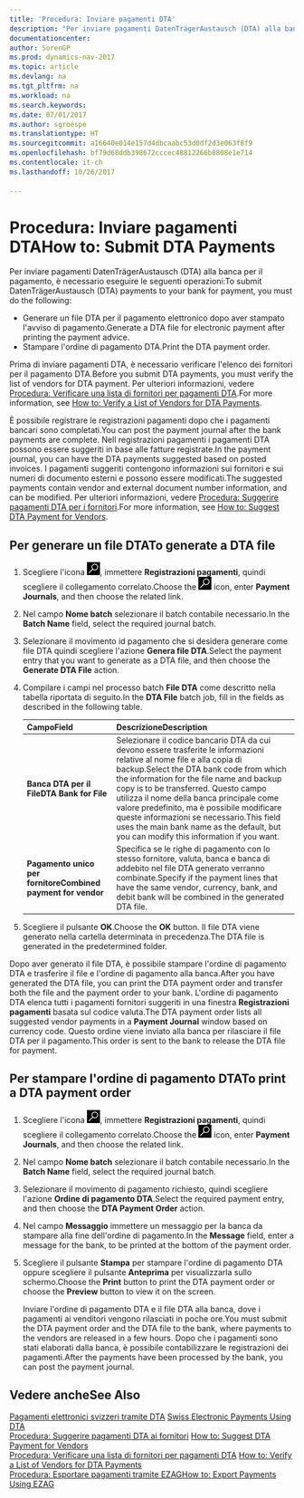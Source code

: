 ```yaml
---
title: 'Procedura: Inviare pagamenti DTA'
description: "Per inviare pagamenti DatenTrägerAustausch (DTA) alla banca per il pagamento, è necessario eseguire determinate attività."
documentationcenter: 
author: SorenGP
ms.prod: dynamics-nav-2017
ms.topic: article
ms.devlang: na
ms.tgt_pltfrm: na
ms.workload: na
ms.search.keywords: 
ms.date: 07/01/2017
ms.author: sgroespe
ms.translationtype: HT
ms.sourcegitcommit: a16640e014e157d4dbcaabc53d0df2d3e063f8f9
ms.openlocfilehash: bf79d68ddb398672cccec48812266b8808e1e714
ms.contentlocale: it-ch
ms.lasthandoff: 10/26/2017

---
```

# <a name="how-to-submit-dta-payments"></a><span data-ttu-id="b65f3-103">Procedura: Inviare pagamenti DTA</span><span class="sxs-lookup"><span data-stu-id="b65f3-103">How to: Submit DTA Payments</span></span>
<span data-ttu-id="b65f3-104">Per inviare pagamenti DatenTrägerAustausch (DTA) alla banca per il pagamento, è necessario eseguire le seguenti operazioni:</span><span class="sxs-lookup"><span data-stu-id="b65f3-104">To submit DatenTrägerAustausch (DTA) payments to your bank for payment, you must do the following:</span></span>  

- <span data-ttu-id="b65f3-105">Generare un file DTA per il pagamento elettronico dopo aver stampato l'avviso di pagamento.</span><span class="sxs-lookup"><span data-stu-id="b65f3-105">Generate a DTA file for electronic payment after printing the payment advice.</span></span>  
- <span data-ttu-id="b65f3-106">Stampare l'ordine di pagamento DTA.</span><span class="sxs-lookup"><span data-stu-id="b65f3-106">Print the DTA payment order.</span></span>  

<span data-ttu-id="b65f3-107">Prima di inviare pagamenti DTA, è necessario verificare l'elenco dei fornitori per il pagamento DTA.</span><span class="sxs-lookup"><span data-stu-id="b65f3-107">Before you submit DTA payments, you must verify the list of vendors for DTA payment.</span></span> <span data-ttu-id="b65f3-108">Per ulteriori informazioni, vedere [Procedura: Verificare una lista di fornitori per pagamenti DTA](how-to-verify-a-list-of-vendors-for-dta-payments.md).</span><span class="sxs-lookup"><span data-stu-id="b65f3-108">For more information, see [How to: Verify a List of Vendors for DTA Payments](how-to-verify-a-list-of-vendors-for-dta-payments.md).</span></span>  

<span data-ttu-id="b65f3-109">È possibile registrare le registrazioni pagamenti dopo che i pagamenti bancari sono completati.</span><span class="sxs-lookup"><span data-stu-id="b65f3-109">You can post the payment journal after the bank payments are complete.</span></span> <span data-ttu-id="b65f3-110">Nell registrazioni pagamenti i pagamenti DTA possono essere suggeriti in base alle fatture registrate.</span><span class="sxs-lookup"><span data-stu-id="b65f3-110">In the payment journal, you can have the DTA payments suggested based on posted invoices.</span></span> <span data-ttu-id="b65f3-111">I pagamenti suggeriti contengono informazioni sui fornitori e sui numeri di documento esterni e possono essere modificati.</span><span class="sxs-lookup"><span data-stu-id="b65f3-111">The suggested payments contain vendor and external document number information, and can be modified.</span></span> <span data-ttu-id="b65f3-112">Per ulteriori informazioni, vedere [Procedura: Suggerire pagamenti DTA per i fornitori](how-to-suggest-dta-payment-for-vendors.md).</span><span class="sxs-lookup"><span data-stu-id="b65f3-112">For more information, see [How to: Suggest DTA Payment for Vendors](how-to-suggest-dta-payment-for-vendors.md).</span></span>  

## <a name="to-generate-a-dta-file"></a><span data-ttu-id="b65f3-113">Per generare un file DTA</span><span class="sxs-lookup"><span data-stu-id="b65f3-113">To generate a DTA file</span></span>  

1.  <span data-ttu-id="b65f3-114">Scegliere l'icona ![Cerca pagina o report](../../media/ui-search/search_small.png "icona Cerca pagina o report"), immettere **Registrazioni pagamenti**, quindi scegliere il collegamento correlato.</span><span class="sxs-lookup"><span data-stu-id="b65f3-114">Choose the ![Search for Page or Report](../../media/ui-search/search_small.png "Search for Page or Report icon") icon, enter **Payment Journals**, and then choose the related link.</span></span>  
2.  <span data-ttu-id="b65f3-115">Nel campo **Nome batch** selezionare il batch contabile necessario.</span><span class="sxs-lookup"><span data-stu-id="b65f3-115">In the **Batch Name** field, select the required journal batch.</span></span>  
3.  <span data-ttu-id="b65f3-116">Selezionare il movimento id pagamento che si desidera generare come file DTA quindi scegliere l'azione **Genera file DTA**.</span><span class="sxs-lookup"><span data-stu-id="b65f3-116">Select the payment entry that you want to generate as a DTA file, and then choose the **Generate DTA File** action.</span></span>  
4.  <span data-ttu-id="b65f3-117">Compilare i campi nel processo batch **File DTA** come descritto nella tabella riportata di seguito.</span><span class="sxs-lookup"><span data-stu-id="b65f3-117">In the **DTA File** batch job, fill in the fields as described in the following table.</span></span>  

    |<span data-ttu-id="b65f3-118">Campo</span><span class="sxs-lookup"><span data-stu-id="b65f3-118">Field</span></span>|<span data-ttu-id="b65f3-119">Descrizione</span><span class="sxs-lookup"><span data-stu-id="b65f3-119">Description</span></span>|  
    |---------------------------------|---------------------------------------|  
    |<span data-ttu-id="b65f3-120">**Banca DTA per il File**</span><span class="sxs-lookup"><span data-stu-id="b65f3-120">**DTA Bank for File**</span></span>|<span data-ttu-id="b65f3-121">Selezionare il codice bancario DTA da cui devono essere trasferite le informazioni relative al nome file e alla copia di backup.</span><span class="sxs-lookup"><span data-stu-id="b65f3-121">Select the DTA bank code from which the information for the file name and backup copy is to be transferred.</span></span> <span data-ttu-id="b65f3-122">Questo campo utilizza il nome della banca principale come valore predefinito, ma è possibile modificare queste informazioni se necessario.</span><span class="sxs-lookup"><span data-stu-id="b65f3-122">This field uses the main bank name as the default, but you can modify this information if you want.</span></span>|  
    |<span data-ttu-id="b65f3-123">**Pagamento unico per fornitore**</span><span class="sxs-lookup"><span data-stu-id="b65f3-123">**Combined payment for vendor**</span></span>|<span data-ttu-id="b65f3-124">Specifica se le righe di pagamento con lo stesso fornitore, valuta, banca e banca di addebito nel file DTA generato verranno combinate.</span><span class="sxs-lookup"><span data-stu-id="b65f3-124">Specify if the payment lines that have the same vendor, currency, bank, and debit bank will be combined in the generated DTA file.</span></span>|  

5.  <span data-ttu-id="b65f3-125">Scegliere il pulsante **OK**.</span><span class="sxs-lookup"><span data-stu-id="b65f3-125">Choose the **OK** button.</span></span> <span data-ttu-id="b65f3-126">Il file DTA viene generato nella cartella determinata in precedenza.</span><span class="sxs-lookup"><span data-stu-id="b65f3-126">The DTA file is generated in the predetermined folder.</span></span>  

<span data-ttu-id="b65f3-127">Dopo aver generato il file DTA, è possibile stampare l'ordine di pagamento DTA e trasferire il file e l'ordine di pagamento alla banca.</span><span class="sxs-lookup"><span data-stu-id="b65f3-127">After you have generated the DTA file, you can print the DTA payment order and transfer both the file and the payment order to your bank.</span></span> <span data-ttu-id="b65f3-128">L'ordine di pagamento DTA elenca tutti i pagamenti fornitori suggeriti in una finestra **Registrazioni pagamenti** basata sul codice valuta.</span><span class="sxs-lookup"><span data-stu-id="b65f3-128">The DTA payment order lists all suggested vendor payments in a **Payment Journal** window based on currency code.</span></span> <span data-ttu-id="b65f3-129">Questo ordine viene inviato alla banca per rilasciare il file DTA per il pagamento.</span><span class="sxs-lookup"><span data-stu-id="b65f3-129">This order is sent to the bank to release the DTA file for payment.</span></span>  

## <a name="to-print-a-dta-payment-order"></a><span data-ttu-id="b65f3-130">Per stampare l'ordine di pagamento DTA</span><span class="sxs-lookup"><span data-stu-id="b65f3-130">To print a DTA payment order</span></span>  

1.  <span data-ttu-id="b65f3-131">Scegliere l'icona ![Cerca pagina o report](../../media/ui-search/search_small.png "icona Cerca pagina o report"), immettere **Registrazioni pagamenti**, quindi scegliere il collegamento correlato.</span><span class="sxs-lookup"><span data-stu-id="b65f3-131">Choose the ![Search for Page or Report](../../media/ui-search/search_small.png "Search for Page or Report icon") icon, enter **Payment Journals**, and then choose the related link.</span></span>  
2.  <span data-ttu-id="b65f3-132">Nel campo **Nome batch** selezionare il batch contabile necessario.</span><span class="sxs-lookup"><span data-stu-id="b65f3-132">In the **Batch Name** field, select the required journal batch.</span></span>  
3.  <span data-ttu-id="b65f3-133">Selezionare il movimento di pagamento richiesto, quindi scegliere l'azione **Ordine di pagamento DTA**.</span><span class="sxs-lookup"><span data-stu-id="b65f3-133">Select the required payment entry, and then choose the **DTA Payment Order** action.</span></span>  
4.  <span data-ttu-id="b65f3-134">Nel campo **Messaggio** immettere un messaggio per la banca da stampare alla fine dell'ordine di pagamento.</span><span class="sxs-lookup"><span data-stu-id="b65f3-134">In the **Message** field, enter a message for the bank, to be printed at the bottom of the payment order.</span></span>  
5.  <span data-ttu-id="b65f3-135">Scegliere il pulsante **Stampa** per stampare l'ordine di pagamento DTA oppure scegliere il pulsante **Anteprima** per visualizzarla sullo schermo.</span><span class="sxs-lookup"><span data-stu-id="b65f3-135">Choose the **Print** button to print the DTA payment order or choose the **Preview** button to view it on the screen.</span></span>  

    <span data-ttu-id="b65f3-136">Inviare l'ordine di pagamento DTA e il file DTA alla banca, dove i pagamenti ai venditori vengono rilasciati in poche ore.</span><span class="sxs-lookup"><span data-stu-id="b65f3-136">You must submit the DTA payment order and the DTA file to the bank, where payments to the vendors are released in a few hours.</span></span> <span data-ttu-id="b65f3-137">Dopo che i pagamenti sono stati elaborati dalla banca, è possibile contabilizzare le registrazioni dei pagamenti.</span><span class="sxs-lookup"><span data-stu-id="b65f3-137">After the payments have been processed by the bank, you can post the payment journal.</span></span>  

## <a name="see-also"></a><span data-ttu-id="b65f3-138">Vedere anche</span><span class="sxs-lookup"><span data-stu-id="b65f3-138">See Also</span></span>  
 <span data-ttu-id="b65f3-139">[Pagamenti elettronici svizzeri tramite DTA](swiss-electronic-payments-using-dta.md) </span><span class="sxs-lookup"><span data-stu-id="b65f3-139">[Swiss Electronic Payments Using DTA](swiss-electronic-payments-using-dta.md) </span></span>  
 <span data-ttu-id="b65f3-140">[Procedura: Suggerire pagamenti DTA ai fornitori](how-to-suggest-dta-payment-for-vendors.md) </span><span class="sxs-lookup"><span data-stu-id="b65f3-140">[How to: Suggest DTA Payment for Vendors](how-to-suggest-dta-payment-for-vendors.md) </span></span>  
 <span data-ttu-id="b65f3-141">[Procedura: Verificare una lista di fornitori per pagamenti DTA](how-to-verify-a-list-of-vendors-for-dta-payments.md) </span><span class="sxs-lookup"><span data-stu-id="b65f3-141">[How to: Verify a List of Vendors for DTA Payments](how-to-verify-a-list-of-vendors-for-dta-payments.md) </span></span>  
 [<span data-ttu-id="b65f3-142">Procedura: Esportare pagamenti tramite EZAG</span><span class="sxs-lookup"><span data-stu-id="b65f3-142">How to: Export Payments Using EZAG</span></span>](how-to-export-payments-using-ezag.md)

